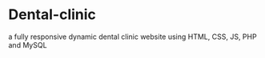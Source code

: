 # Dental-clinic
a fully responsive dynamic dental clinic website using HTML, CSS, JS, PHP and MySQL

